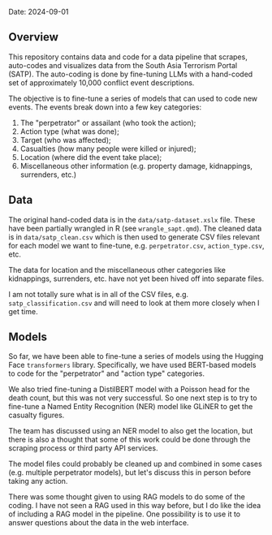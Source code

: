 Date: 2024-09-01

## Overview

This repository contains data and code for a data pipeline that scrapes, auto-codes and visualizes data from the South Asia Terrorism Portal (SATP). The auto-coding is done by fine-tuning LLMs with a hand-coded set of approximately 10,000 conflict event descriptions. 

The objective is to fine-tune a series of models that can used to code new events. The events break down into a few key categories: 

1) The "perpetrator" or assailant (who took the action);
2) Action type (what was done);
3) Target (who was affected);
4) Casualties (how many people were killed or injured);
5) Location (where did the event take place);
6) Miscellaneous other information (e.g. property damage, kidnappings, surrenders, etc.)
   
## Data

The original hand-coded data is in the `data/satp-dataset.xslx` file. These have been partially wrangled in R (see `wrangle_sapt.qmd`). The cleaned data is in `data/satp_clean.csv` which is then used to generate CSV files relevant for each model we want to fine-tune, e.g. `perpetrator.csv`, `action_type.csv`, etc.

The data for location and the miscellaneous other categories like kidnappings, surrenders, etc. have not yet been hived off into separate files. 

I am not totally sure what is in all of the CSV files, e.g. `satp_classification.csv` and will need to look at them more closely when I get time. 

## Models

So far, we have been able to fine-tune a series of models using the Hugging Face `transformers` library. Specifically, we have used BERT-based models to code for the "perpetrator" and "action type" categories. 

We also tried fine-tuning a DistilBERT model with a Poisson head for the death count, but this was not very successful. So one next step is to try to fine-tune a Named Entity Recognition (NER) model like GLiNER to get the casualty figures. 

The team has discussed using an NER model to also get the location, but there is also a thought that some of this work could be done through the scraping process or third party API services. 

The model files could probably be cleaned up and combined in some cases (e.g. multiple perpetrator models), but let's discuss this in person before taking any action. 

There was some thought given to using RAG models to do some of the coding. I have not seen a RAG used in this way before, but I do like the idea of including a RAG model in the pipeline. One possibility is to use it to answer questions about the data in the web interface. 


